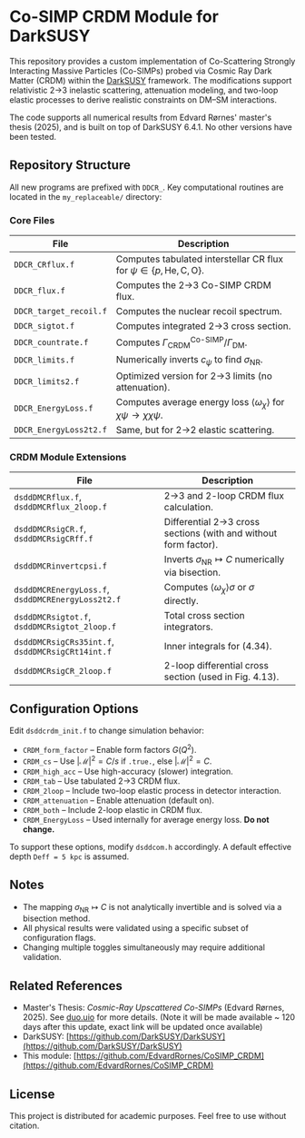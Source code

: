 # Co-SIMP CRDM Module for DarkSUSY

This repository provides a custom implementation of Co-Scattering Strongly Interacting Massive Particles (Co-SIMPs) probed via Cosmic Ray Dark Matter (CRDM) within the [DarkSUSY](http://www.darksusy.org) framework. The modifications support relativistic 2→3 inelastic scattering, attenuation modeling, and two-loop elastic processes to derive realistic constraints on DM–SM interactions.

The code supports all numerical results from Edvard Rørnes' master's thesis (2025), and is built on top of DarkSUSY 6.4.1. No other versions have been tested.

## Repository Structure

All new programs are prefixed with `DDCR_`. Key computational routines are located in the `my_replaceable/` directory:

### Core Files
| File                              | Description                                                        |
|-----------------------------------|--------------------------------------------------------------------|
| `DDCR_CRflux.f`                  | Computes tabulated interstellar CR flux for $\psi \in \{p, \text{He}, \text{C}, \text{O}\}$. |
| `DDCR_flux.f`                    | Computes the 2→3 Co-SIMP CRDM flux.                                |
| `DDCR_target_recoil.f`           | Computes the nuclear recoil spectrum.                              |
| `DDCR_sigtot.f`                  | Computes integrated 2→3 cross section.                             |
| `DDCR_countrate.f`               | Computes $\Gamma_\text{CRDM}^\text{Co-SIMP} / \Gamma_\text{DM}$.   |
| `DDCR_limits.f`                  | Numerically inverts $c_\psi$ to find $\sigma_\text{NR}$.           |
| `DDCR_limits2.f`                 | Optimized version for 2→3 limits (no attenuation).                 |
| `DDCR_EnergyLoss.f`              | Computes average energy loss $\langle \omega_\chi \rangle$ for $\chi\psi \rightarrow \chi\chi\psi$. |
| `DDCR_EnergyLoss2t2.f`           | Same, but for 2→2 elastic scattering.                              |

### CRDM Module Extensions
| File                                    | Description |
|-----------------------------------------|-------------|
| `dsddDMCRflux.f`, `dsddDMCRflux_2loop.f` | 2→3 and 2-loop CRDM flux calculation. |
| `dsddDMCRsigCR.f`, `dsddDMCRsigCRff.f`  | Differential 2→3 cross sections (with and without form factor). |
| `dsddDMCRinvertcpsi.f`                  | Inverts $\sigma_\text{NR} \mapsto C$ numerically via bisection. |
| `dsddDMCREnergyLoss.f`, `dsddDMCREnergyLoss2t2.f` | Computes $\langle \omega_\chi \rangle\sigma$ or $\sigma$ directly. |
| `dsddDMCRsigtot.f`, `dsddDMCRsigtot_2loop.f` | Total cross section integrators. |
| `dsddDMCRsigCRs35int.f`, `dsddDMCRsigCRt14int.f` | Inner integrals for (4.34). |
| `dsddDMCRsigCR_2loop.f`                | 2-loop differential cross section (used in Fig. 4.13). |

## Configuration Options

Edit `dsddcrdm_init.f` to change simulation behavior:

- `CRDM_form_factor` – Enable form factors $G(Q^2)$.
- `CRDM_cs` – Use $|\mathcal{M}|^2 = C/s$ if `.true.`, else $|\mathcal{M}|^2 = C$.
- `CRDM_high_acc` – Use high-accuracy (slower) integration.
- `CRDM_tab` – Use tabulated 2→3 CRDM flux.
- `CRDM_2loop` – Include two-loop elastic process in detector interaction.
- `CRDM_attenuation` – Enable attenuation (default on).
- `CRDM_both` – Include 2-loop elastic in CRDM flux.
- `CRDM_EnergyLoss` – Used internally for average energy loss. **Do not change.**

To support these options, modify `dsddcom.h` accordingly. A default effective depth `Deff = 5 kpc` is assumed.

## Notes

- The mapping $\sigma_\text{NR} \mapsto C$ is not analytically invertible and is solved via a bisection method.
- All physical results were validated using a specific subset of configuration flags.
- Changing multiple toggles simultaneously may require additional validation.

## Related References

- Master's Thesis: *Cosmic-Ray Upscattered Co-SIMPs* (Edvard Rørnes, 2025). See [duo.uio](https://www.duo.uio.no/handle/10852/14/discover?query=Cosmic-ray+boosted+Co-SIMPs&sort_by=dc.date.issued_dt&order=DESC&rpp=100&filtertype=type&filter_relational_operator=equals&filter=Masteroppgave) for more details. (Note it will be made available ~ 120 days after this update, exact link will be updated once available)
- DarkSUSY: [https://github.com/DarkSUSY/DarkSUSY](https://github.com/DarkSUSY/DarkSUSY)
- This module: [https://github.com/EdvardRornes/CoSIMP_CRDM](https://github.com/EdvardRornes/CoSIMP_CRDM)

## License

This project is distributed for academic purposes. Feel free to use without citation.
